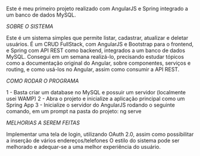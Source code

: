Este é meu primeiro projeto realizado com AngularJS e Spring integrado a um banco de dados MySQL.


*SOBRE O SISTEMA*

Este é um sistema simples que permite listar, cadastrar, atualizar e deletar usuários.
É um CRUD FullStack, com AngularJS e Bootstrap para o frontend, e Spring com API REST como backend,
integrados a um banco de dados MySQL.
Consegui em um semana realizá-lo, precisando estudar tópicos como a documentação original do Angular,
sobre componentes, serviços e routing, e como usá-los no Angular, assim como consumir a API REST. 


*COMO RODAR O PROGRAMA* 

  1 - Basta criar um database no MySQL e possuir um servidor (localmente usei WAMP)
  2 - Abra o projeto e inicialize a aplicação principal como um Spring App
  3 - Inicialize o servidor do AngularJS rodando o seguinte comando, em um prompt na pasta do projeto:
       ng serve
       
       
*MELHORIAS A SEREM FEITAS*

Implementar uma tela de login, utilizando OAuth 2.0, assim como possibilitar a inserção de vários endereços/telefones
O estilo do sistema pode ser melhorado e adequar-se a uma melhor experiência do usuário.
